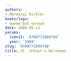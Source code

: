 ```yaml
---
authors:
- Mordecai Richler
books/tags:
- owned-but-unread
date: 1800-05-11
params:
  isbn13: '9780771099748'
  year: '1989'
slug: '9780771099748'
title: St. Urbain's Horseman
---
```


<!--more-->